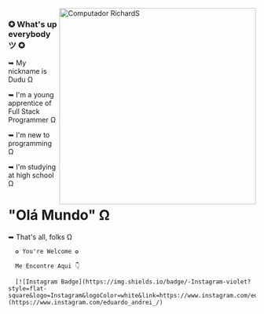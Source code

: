<img src="https://media.discordapp.net/attachments/940692983152533524/1019644068394971166/devolper.png?width=513&height=513" min-width="400px" max-width="400px" width="400px" align="right" alt="Computador RichardS">

### ✪ What's up everybody ツ ✪

➥ My nickname is Dudu Ω

➥ I'm a young apprentice of Full Stack Programmer Ω

➥ I'm new to programming Ω

➥ I'm studying at high school Ω

# "Olá Mundo" Ω

➥ That's all, folks Ω

      ✪ You're Welcome ✪
      
      Me Encontre Aqui 👇
      
      [![Instagram Badge](https://img.shields.io/badge/-Instagram-violet?style=flat-square&logo=Instagram&logoColor=white&link=https://www.instagram.com/eduardo_andrei_/)](https://www.instagram.com/eduardo_andrei_/)
